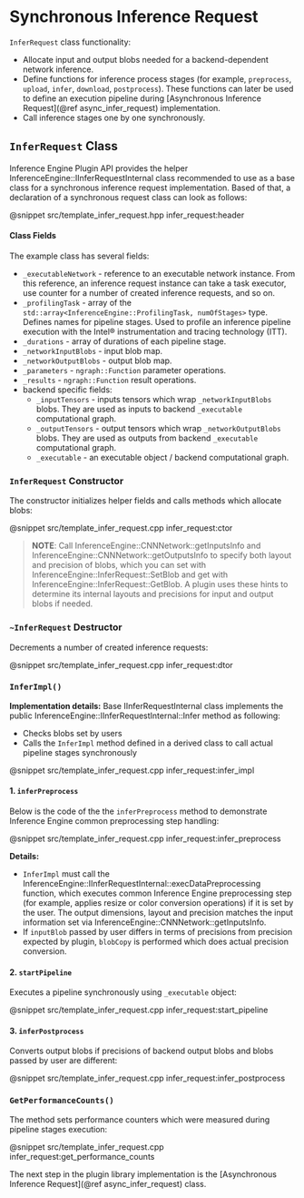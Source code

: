 # Synchronous Inference Request

`InferRequest` class functionality:
- Allocate input and output blobs needed for a backend-dependent network inference.
- Define functions for inference process stages (for example, `preprocess`, `upload`, `infer`, `download`, `postprocess`). These functions can later be used to define an execution pipeline during [Asynchronous Inference Request](@ref async_infer_request) implementation.
- Call inference stages one by one synchronously.

`InferRequest` Class
------------------------

Inference Engine Plugin API provides the helper InferenceEngine::IInferRequestInternal class recommended 
to use as a base class for a synchronous inference request implementation. Based of that, a declaration 
of a synchronous request class can look as follows: 

@snippet src/template_infer_request.hpp infer_request:header

#### Class Fields

The example class has several fields:

- `_executableNetwork` - reference to an executable network instance. From this reference, an inference request instance can take a task executor, use counter for a number of created inference requests, and so on.
- `_profilingTask` - array of the `std::array<InferenceEngine::ProfilingTask, numOfStages>` type. Defines names for pipeline stages. Used to profile an inference pipeline execution with the Intel® instrumentation and tracing technology (ITT).
- `_durations` - array of durations of each pipeline stage.
- `_networkInputBlobs` - input blob map.
- `_networkOutputBlobs` - output blob map.
- `_parameters` - `ngraph::Function` parameter operations.
- `_results` - `ngraph::Function` result operations.
- backend specific fields:
	- `_inputTensors` - inputs tensors which wrap `_networkInputBlobs` blobs. They are used as inputs to backend `_executable` computational graph.
	- `_outputTensors` - output tensors which wrap `_networkOutputBlobs` blobs. They are used as outputs from backend `_executable` computational graph.
	- `_executable` - an executable object / backend computational graph.

### `InferRequest` Constructor

The constructor initializes helper fields and calls methods which allocate blobs:

@snippet src/template_infer_request.cpp infer_request:ctor

> **NOTE**: Call InferenceEngine::CNNNetwork::getInputsInfo and InferenceEngine::CNNNetwork::getOutputsInfo to specify both layout and precision of blobs, which you can set with InferenceEngine::InferRequest::SetBlob and get with InferenceEngine::InferRequest::GetBlob. A plugin uses these hints to determine its internal layouts and precisions for input and output blobs if needed. 

### `~InferRequest` Destructor

Decrements a number of created inference requests: 

@snippet src/template_infer_request.cpp infer_request:dtor

### `InferImpl()`

**Implementation details:** Base IInferRequestInternal class implements the public InferenceEngine::IInferRequestInternal::Infer method as following:
- Checks blobs set by users
- Calls the `InferImpl` method defined in a derived class to call actual pipeline stages synchronously

@snippet src/template_infer_request.cpp infer_request:infer_impl

#### 1. `inferPreprocess`

Below is the code of the the `inferPreprocess` method to demonstrate Inference Engine common preprocessing step handling:

@snippet src/template_infer_request.cpp infer_request:infer_preprocess

**Details:**
* `InferImpl` must call the InferenceEngine::IInferRequestInternal::execDataPreprocessing function, which executes common Inference Engine preprocessing step (for example, applies resize or color conversion operations) if it is set by the user. The output dimensions, layout and precision matches the input information set via InferenceEngine::CNNNetwork::getInputsInfo.
* If `inputBlob` passed by user differs in terms of precisions from precision expected by plugin, `blobCopy` is performed which does actual precision conversion.

#### 2. `startPipeline`

Executes a pipeline synchronously using `_executable` object:

@snippet src/template_infer_request.cpp infer_request:start_pipeline

#### 3. `inferPostprocess`

Converts output blobs if precisions of backend output blobs and blobs passed by user are different:

@snippet src/template_infer_request.cpp infer_request:infer_postprocess

### `GetPerformanceCounts()`

The method sets performance counters which were measured during pipeline stages execution:

@snippet src/template_infer_request.cpp infer_request:get_performance_counts

The next step in the plugin library implementation is the [Asynchronous Inference Request](@ref async_infer_request) class.
